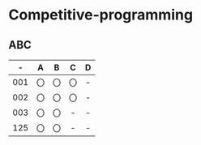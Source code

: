 # Competitive-programming

## ABC


| - | A | B | C | D |
| :-: | :-: | :-: | :-: | :-: |
| 001 | 〇 | 〇 | 〇 | - |
| 002 | 〇 | 〇 | 〇 | - |
| 003 | 〇 | 〇 | - | - |
| 125 | 〇 | 〇 | - | - |
